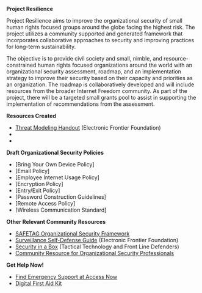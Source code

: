 **Project Resilience**

Project Resilience aims to improve the organizational security of small human rights focused groups around the globe facing the highest risk. The project utilizes a community supported and generated framework that incorporates collaborative approaches to security and improving practices for long-term sustainability.

The objective is to provide civil society and small, nimble, and resource-constrained human rights focused organizations around the world with an organizational security assessment, roadmap, and an implementation strategy to improve their security based on their capacity and priorities as an organization. The roadmap is collaboratively developed and will include resources from the broader Internet Freedom community. As part of the project, there will be a targeted small grants pool to assist in supporting the implementation of recommendations from the assessment.


**Resources Created**

* [Threat Modeling Handout](Threat_modeling_handout_KR.pdf) (Electronic Frontier Foundation)
* 
* 

**Draft Organizational Security Policies**
* [Bring Your Own Device Policy]
* [Email Policy] 
* [Employee Internet Usage Policy]
* [Encryption Policy]
* [Entry/Exit Policy]
* [Password Construction Guidelines]
* [Remote Access Policy]
* [Wireless Communication Standard]
 

**Other Relevant Community Resources**
* [SAFETAG Organizational Security Framework](https://safetag.org/)
* [Surveillance Self-Defense Guide](https://ssd.eff.org/) (Electronic Frontier Foundation)
* [Security in a Box](https://securityinabox.org/en/) (Tactical Technology and Front Line Defenders)
* [Community Resource for Organizational Security Professionals](https://orgsec.community)


**Get Help Now!**
* [Find Emergency Support at Access Now](https://www.accessnow.org/help/)
* [Digital First Aid Kit](https://rarenet.github.io/DFAK/en/) 
